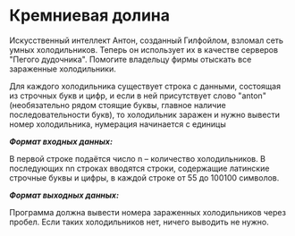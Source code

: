 # Кремниевая долина

Искусственный интеллект Антон, созданный Гилфойлом, взломал сеть умных холодильников. Теперь он использует их в качестве серверов "Пегого дудочника". Помогите владельцу фирмы отыскать все зараженные холодильники.

Для каждого холодильника существует строка с данными, состоящая из строчных букв и цифр, и если в ней присутствует слово "anton" (необязательно рядом стоящие буквы, главное наличие последовательности букв), то холодильник заражен и нужно вывести номер холодильника, нумерация начинается с единицы

***Формат входных данных:***

В первой строке подаётся число n – количество холодильников. В последующих nn строках вводятся строки, содержащие латинские строчные буквы и цифры, в каждой строке от 55 до 100100 символов.

***Формат выходных данных:***

Программа должна вывести номера зараженных холодильников через пробел. Если таких холодильников нет, ничего выводить не нужно.

